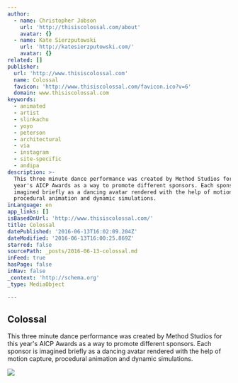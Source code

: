 ```yaml
---
author:
  - name: Christopher Jobson
    url: 'http://thisiscolossal.com/about'
    avatar: {}
  - name: Kate Sierzputowski
    url: 'http://katesierzputowski.com/'
    avatar: {}
related: []
publisher:
  url: 'http://www.thisiscolossal.com'
  name: Colossal
  favicon: 'http://www.thisiscolossal.com/favicon.ico?v=6'
  domain: www.thisiscolossal.com
keywords:
  - animated
  - artist
  - slinkachu
  - yoyo
  - peterson
  - architectural
  - via
  - instagram
  - site-specific
  - andipa
description: >-
  This three minute dance performance was created by Method Studios for this
  year's AICP Awards as a way to promote different sponsors. Each sponsor is
  imagined briefly as a dancing avatar rendered with the help of motion capture,
  procedural animation and dynamic simulations.
inLanguage: en
app_links: []
isBasedOnUrl: 'http://www.thisiscolossal.com/'
title: Colossal
datePublished: '2016-06-13T16:02:09.204Z'
dateModified: '2016-06-13T16:00:25.869Z'
starred: false
sourcePath: _posts/2016-06-13-colossal.md
inFeed: true
hasPage: false
inNav: false
_context: 'http://schema.org'
_type: MediaObject

---
```

<article style=""><h1>Colossal</h1><p>This three minute dance performance was created by Method Studios for this year's AICP Awards as a way to promote different sponsors. Each sponsor is imagined briefly as a dancing avatar rendered with the help of motion capture, procedural animation and dynamic simulations.</p><img src="http://www.thisiscolossal.com/wp-content/uploads/2016/06/slink-11.jpg" /></article>